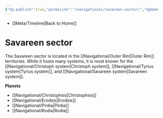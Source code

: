 ```yaml
---
{"dg-publish":true,"permalink":"/navigational/savareen-sector/","dgHomeLink":false}
---
```


- [[Meta/Timeline\|Back to Home]]

# Savareen sector
The Savareen sector is located in the [[Navigational/Outer Rim\|Outer Rim]] territories. While it hosts many systems, it is most known for the [[Navigational/Christoph system\|Christoph system]], [[Navigational/Tyrius system\|Tyrius system]], and [[Navigational/Savareen system\|Savareen system]].

**Planets**
- [[Navigational/Christophsis\|Christophsis]]
- [[Navigational/Erodsis\|Erodsis]]
- [[Navigational/Pirdia\|Pirdia]]
- [[Navigational/Rodia\|Rodia]]
